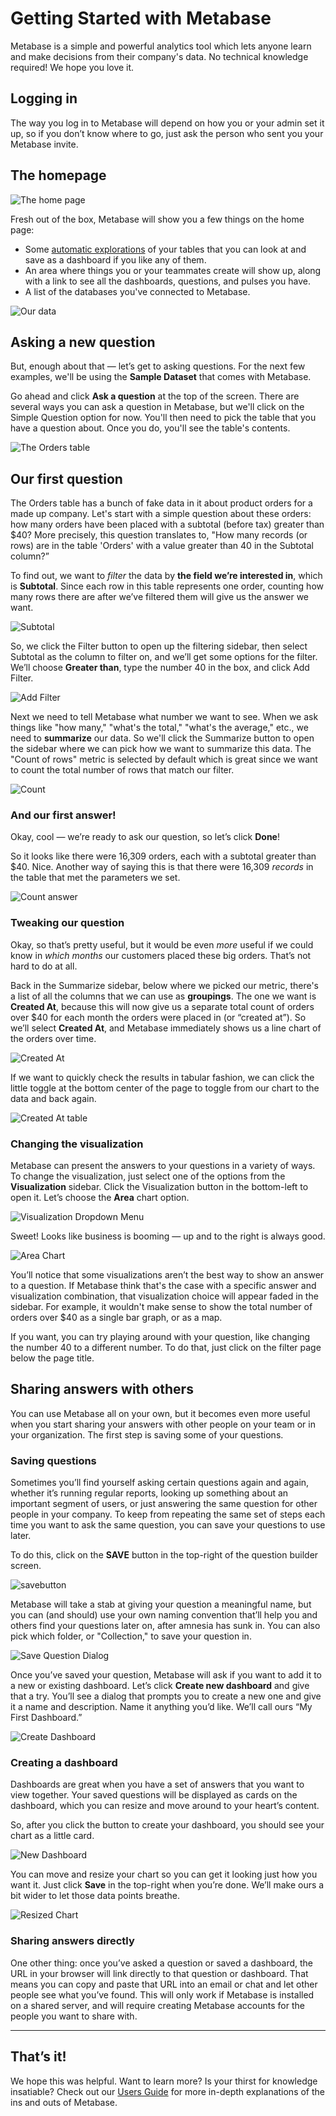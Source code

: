 # Getting Started with Metabase

Metabase is a simple and powerful analytics tool which lets anyone learn and make decisions from their company's data. No technical knowledge required! We hope you love it.

## Logging in

The way you log in to Metabase will depend on how you or your admin set it up, so if you don’t know where to go, just ask the person who sent you your Metabase invite.

## The homepage

![The home page](./users-guide/images/metabase-homepage.png)

Fresh out of the box, Metabase will show you a few things on the home page:

- Some [automatic explorations](./users-guide/14-x-rays.md) of your tables that you can look at and save as a dashboard if you like any of them.
- An area where things you or your teammates create will show up, along with a link to see all the dashboards, questions, and pulses you have.
- A list of the databases you've connected to Metabase.

![Our data](./users-guide/images/our-data.png)

## Asking a new question

But, enough about that — let’s get to asking questions. For the next few examples, we'll be using the **Sample Dataset** that comes with Metabase.

Go ahead and click **Ask a question** at the top of the screen. There are several ways you can ask a question in Metabase, but we'll click on the Simple Question option for now. You'll then need to pick the table that you have a question about. Once you do, you'll see the table's contents.

![The Orders table](images/OrdersTable.png)

## Our first question

The Orders table has a bunch of fake data in it about product orders for a made up company. Let's start with a simple question about these orders: how many orders have been placed with a subtotal (before tax) greater than \$40? More precisely, this question translates to, "How many records (or rows) are in the table 'Orders' with a value greater than 40 in the Subtotal column?”

To find out, we want to _filter_ the data by **the field we’re interested in**, which is **Subtotal**. Since each row in this table represents one order, counting how many rows there are after we’ve filtered them will give us the answer we want.

![Subtotal](images/Subtotal.png)

So, we click the Filter button to open up the filtering sidebar, then select Subtotal as the column to filter on, and we’ll get some options for the filter. We’ll choose **Greater than**, type the number 40 in the box, and click Add Filter.

![Add Filter](images/AddFilter.png)

Next we need to tell Metabase what number we want to see. When we ask things like "how many," "what's the total," "what's the average," etc., we need to **summarize** our data. So we'll click the Summarize button to open the sidebar where we can pick how we want to summarize this data. The "Count of rows" metric is selected by default which is great since we want to count the total number of rows that match our filter.

![Count](images/Count.png)

### And our first answer!

Okay, cool — we’re ready to ask our question, so let’s click **Done**!

So it looks like there were 16,309 orders, each with a subtotal greater than \$40. Nice. Another way of saying this is that there were 16,309 _records_ in the table that met the parameters we set.

![Count answer](images/CountAnswer.png)

### Tweaking our question

Okay, so that’s pretty useful, but it would be even _more_ useful if we could know in _which months_ our customers placed these big orders. That’s not hard to do at all.

Back in the Summarize sidebar, below where we picked our metric, there's a list of all the columns that we can use as **groupings**. The one we want is **Created At**, because this will now give us a separate total count of orders over \$40 for each month the orders were placed in (or “created at”). So we’ll select **Created At**, and Metabase immediately shows us a line chart of the orders over time.

![Created At](images/CreatedAt.png)

If we want to quickly check the results in tabular fashion, we can click the little toggle at the bottom center of the page to toggle from our chart to the data and back again.

![Created At table](images/CountByMonthTable.png)

### Changing the visualization

Metabase can present the answers to your questions in a variety of ways. To change the visualization, just select one of the options from the **Visualization** sidebar. Click the Visualization button in the bottom-left to open it. Let’s choose the **Area** chart option.

![Visualization Dropdown Menu](images/VisualizationMenu.png)

Sweet! Looks like business is booming — up and to the right is always good.

![Area Chart](images/AreaChart.png)

You’ll notice that some visualizations aren’t the best way to show an answer to a question. If Metabase think that's the case with a specific answer and visualization combination, that visualization choice will appear faded in the sidebar. For example, it wouldn't make sense to show the total number of orders over \$40 as a single bar graph, or as a map.

If you want, you can try playing around with your question, like changing the number 40 to a different number. To do that, just click on the filter page below the page title.

## Sharing answers with others

You can use Metabase all on your own, but it becomes even more useful when you start sharing your answers with other people on your team or in your organization. The first step is saving some of your questions.

### Saving questions

Sometimes you’ll find yourself asking certain questions again and again, whether it’s running regular reports, looking up something about an important segment of users, or just answering the same question for other people in your company. To keep from repeating the same set of steps each time you want to ask the same question, you can save your questions to use later.

To do this, click on the **SAVE** button in the top-right of the question builder screen.

![savebutton](images/SaveButton.png)

Metabase will take a stab at giving your question a meaningful name, but you can (and should) use your own naming convention that’ll help you and others find your questions later on, after amnesia has sunk in. You can also pick which folder, or "Collection," to save your question in.

![Save Question Dialog](images/SaveQuestionDialog.png)

Once you’ve saved your question, Metabase will ask if you want to add it to a new or existing dashboard. Let’s click **Create new dashboard** and give that a try. You’ll see a dialog that prompts you to create a new one and give it a name and description. Name it anything you’d like. We’ll call ours “My First Dashboard.”

![Create Dashboard](images/CreateDashboard.png)

### Creating a dashboard

Dashboards are great when you have a set of answers that you want to view together. Your saved questions will be displayed as cards on the dashboard, which you can resize and move around to your heart’s content.

So, after you click the button to create your dashboard, you should see your chart as a little card.

![New Dashboard](images/NewDashboard.png)

You can move and resize your chart so you can get it looking just how you want it. Just click **Save** in the top-right when you’re done. We’ll make ours a bit wider to let those data points breathe.

![Resized Chart](images/ResizedChart.png)

### Sharing answers directly

One other thing: once you’ve asked a question or saved a dashboard, the URL in your browser will link directly to that question or dashboard. That means you can copy and paste that URL into an email or chat and let other people see what you’ve found. This will only work if Metabase is installed on a shared server, and will require creating Metabase accounts for the people you want to share with.

---

## That’s it!

We hope this was helpful. Want to learn more? Is your thirst for knowledge insatiable? Check out our [Users Guide](users-guide/start.md) for more in-depth explanations of the ins and outs of Metabase.
